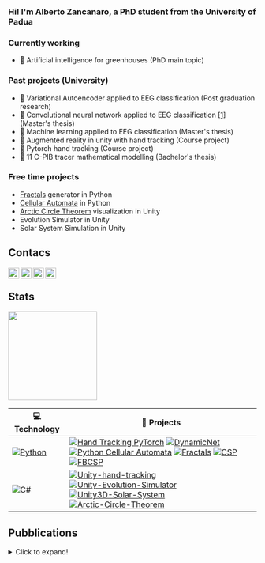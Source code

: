  ### Hi! I'm Alberto Zancanaro, a PhD student from the University of Padua
 
 ### Currently working
 - 🌱 Artificial intelligence for greenhouses (PhD main topic)
 
 ### Past projects (University)
 - 🧠 Variational Autoencoder applied to EEG classification (Post graduation research)
 - 🧠 Convolutional neural network applied to EEG classification [[1]][paper1] (Master's thesis)
 - 🧠 Machine learning applied to EEG classification (Master's thesis)
 - 👋 Augmented reality in unity with hand tracking (Course project)
 - 👋 Pytorch hand tracking (Course project)
 - 💊 11 C-PIB tracer mathematical modelling (Bachelor's thesis)

### Free time projects
- [Fractals](https://en.wikipedia.org/wiki/Fractal) generator in Python
- [Cellular Automata](https://en.wikipedia.org/wiki/Cellular_automaton) in Python
- [Arctic Circle Theorem](https://en.wikipedia.org/wiki/Aztec_diamond) visualization in Unity
- Evolution Simulator in Unity
- Solar System Simulation in Unity
 
 ## Contacs
 
[<img align="left" alt="codeSTACKr | YouTube" width="22px" src="https://cdn.jsdelivr.net/npm/simple-icons@v3/icons/youtube.svg" />][youtube]
[<img align="left" alt="codeSTACKr | Twitter" width="22px" src="https://cdn.jsdelivr.net/npm/simple-icons@v3/icons/twitter.svg" />][twitter]
[<img align="left" alt="codeSTACKr | LinkedIn" width="22px" src="https://cdn.jsdelivr.net/npm/simple-icons@v3/icons/linkedin.svg" />][linkedin]
[<img align="left" alt="codeSTACKr | Instagram" width="22px" src="https://cdn.jsdelivr.net/npm/simple-icons@v3/icons/instagram.svg" />][instagram]

<br/>

## Stats
<img height="180em" src="https://github-readme-stats.vercel.app/api?username=jesus-333&show_icons=true&hide_border=true&&count_private=true&include_all_commits=true" />


<!-- START OF PROFILE STACK, DO NOT REMOVE -->
| 💻 **Technology** | 🚀 **Projects** |
|-|-|
| [![Python](https://img.shields.io/static/v1?label=&message=Python&color=3C78A9&logo=python&logoColor=FFFFFF)](https://www.python.org/) | [![Hand Tracking PyTorch](https://img.shields.io/static/v1?label=Hand-Tracking-Pytorch&message=%20&color=000605&logo=github&logoColor=white&labelColor=000605)](https://github.com/jesus-333/Hand-Tracking-Pytorch) [![DynamicNet](https://img.shields.io/static/v1?label=DynamicNet&message=%20&color=000605&logo=github&logoColor=white&labelColor=000605)](https://github.com/jesus-333/Dynamic-PyTorch-Net) [![Python Cellular Automata](https://img.shields.io/static/v1?label=Cellular-Automata&message=%20&color=000605&logo=github&logoColor=white&labelColor=000605)](https://github.com/jesus-333/Python-Cellular-Automata) [![Fractals](https://img.shields.io/static/v1?label=Fractals&message=%20&color=000605&logo=github&logoColor=white&labelColor=000605)](https://github.com/jesus-333/Python-Fractals) [![CSP](https://img.shields.io/static/v1?label=CSP-Algorithm&message=%20&color=000605&logo=github&logoColor=white&labelColor=000605)](https://github.com/jesus-333/CSP-Python) [![FBCSP](https://img.shields.io/static/v1?label=FBCSP-Algorithm&message=%20&color=000605&logo=github&logoColor=white&labelColor=000605)](https://github.com/jesus-333/FBCSP-Python)|
| ![C#](https://img.shields.io/badge/C%23-239120?style=for-the-badge&logo=c-sharp&logoColor=white) | [![Unity-hand-tracking](https://img.shields.io/static/v1?label=Unity-hand-tracking&message=%20&color=000605&logo=github&logoColor=white&labelColor=000605)](https://github.com/jesus-333/Unity-hand-tracking) [![Unity-Evolution-Simulator](https://img.shields.io/static/v1?label=Unity-Evolution-Simulator&message=%20&color=000605&logo=github&logoColor=white&labelColor=000605)](https://github.com/jesus-333/Unity-Evolution-Simulator) [![Unity3D-Solar-System](https://img.shields.io/static/v1?label=Unity3D-Solar-System&message=%20&color=000605&logo=github&logoColor=white&labelColor=000605)](https://github.com/jesus-333/Unity3D-Solar-System) [![Arctic-Circle-Theorem](https://img.shields.io/static/v1?label=Arctic-Circle-Theorem&message=%20&color=000605&logo=github&logoColor=white&labelColor=000605)](https://github.com/jesus-333/Arctic-Circle-Theorem)|
<!-- END OF PROFILE STACK, DO NOT REMOVE -->

## Pubblications 
<details>
  <summary>Click to expand!</summary>
 
  - [[1]][paper1] A. Zancanaro,  G. Cisotto, J.R.Paulo, G. Pires, and U. J. Nunes, “CNN-based approaches for cross-subject classification in motor imagery:From the state-of-the-art to   Dynamicnet,”  in 2021 IEEE Conferenceon Computational Intelligence in Bioinformatics and ComputationalBiology (CIBCB), 2021, pp. 1–7
  - Yeah very short... I hope to enlarge it in the future 😂
 
</details>

[youtube]: https://www.youtube.com/channel/UCsq-ulESicHkELSIwrIQGvw
[twitter]: https://twitter.com/_jesus_az
[instagram]: https://www.instagram.com/gesu3333/
[linkedin]: https://www.linkedin.com/in/alberto-zancanaro-2a3a39216/

[paper1]: https://ieeexplore.ieee.org/abstract/document/9530574
